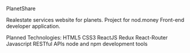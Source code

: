 PlanetShare

Realestate services website for planets. Project for nod.money Front-end developer application.

Planned Technologies:
HTML5 CSS3 ReactJS Redux React-Router Javascript RESTful APIs
node and npm development tools
